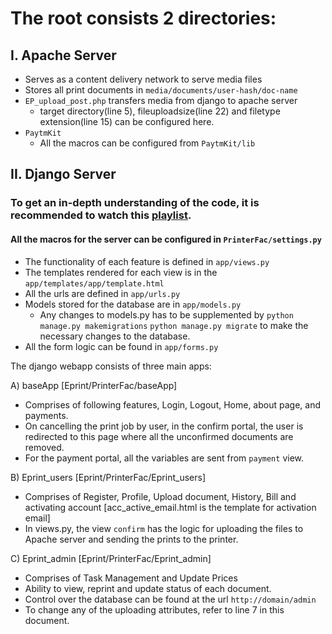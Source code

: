 # The root consists 2 directories:

## I. Apache Server
- Serves as a content delivery network to serve media files
- Stores all print documents in  `media/documents/user-hash/doc-name`
- `EP_upload_post.php` transfers media from django to apache server
  - target directory(line 5), fileuploadsize(line 22) and filetype extension(line 15) can be configured here.
- `PaytmKit`
  - All the macros can be configured from `PaytmKit/lib`

## II. Django Server

### To get an in-depth understanding of the code, it is recommended to watch this [playlist](https://www.youtube.com/watch?v=UmljXZIypDc&list=PL-osiE80TeTtoQCKZ03TU5fNfx2UY6U4p).
#### All the macros for the server can be configured in `PrinterFac/settings.py`

- The functionality of each feature is defined in `app/views.py`
- The templates rendered for each view is in the `app/templates/app/template.html`
- All the urls are defined in `app/urls.py`
- Models stored for the database are in `app/models.py`
  - Any changes to models.py has to be supplemented by
    `python manage.py makemigrations`
    `python manage.py migrate`
    to make the necessary changes to the database.
- All the form logic can be found in `app/forms.py`
 
The django webapp consists of three main apps:

A) baseApp [Eprint/PrinterFac/baseApp]
  - Comprises of following features, Login, Logout, Home, about page, and payments.
  - On cancelling the print job by user, in the confirm portal, the user is redirected to this page where all the unconfirmed documents are removed.
  - For the payment portal, all the variables are sent from `payment` view.

B) Eprint_users [Eprint/PrinterFac/Eprint_users]
  - Comprises of Register, Profile, Upload document, History, Bill and activating account [acc_active_email.html is the template for activation email]
  - In views.py, the view `confirm` has the logic for uploading the files to Apache server and sending the prints to the printer.

C) Eprint_admin [Eprint/PrinterFac/Eprint_admin]
  - Comprises of Task Management and Update Prices
  - Ability to view, reprint and update status of each document.
  - Control over the database can be found at the url `http://domain/admin`
  - To change any of the uploading attributes, refer to line 7 in this document.
